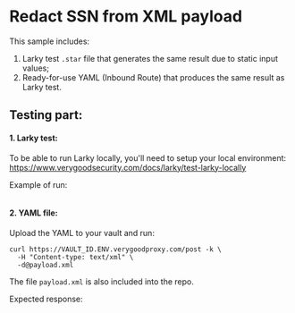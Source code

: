 # Redact SSN from XML payload

This sample includes:
1. Larky test `.star` file that generates the same result due to static input values;
2. Ready-for-use YAML (Inbound Route) that produces the same result as Larky test.

## Testing part:

#### 1. Larky test:

To be able to run Larky locally, you'll need to setup your local environment:
https://www.verygoodsecurity.com/docs/larky/test-larky-locally

Example of run:

<IMAGE HERE>

#### 2. YAML file:

Upload the YAML to your vault and run:
```
curl https://VAULT_ID.ENV.verygoodproxy.com/post -k \
  -H "Content-type: text/xml" \
  -d@payload.xml
```
The file `payload.xml` is also included into the repo.

Expected response:

<IMAGE HERE>

<IMAGE WITH DEBUG>